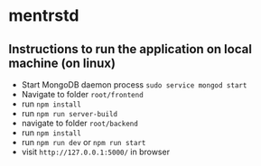 # mentrstd

## Instructions to run the application on local machine (on linux)

- Start MongoDB daemon process `sudo service mongod start`
- Navigate to folder `root/frontend`
- run `npm install`
- run `npm run server-build`
- navigate to folder `root/backend`
- run `npm install`
- run `npm run dev` or `npm run start`
- visit `http://127.0.0.1:5000/` in browser
